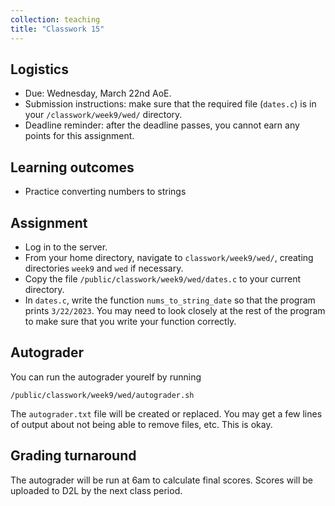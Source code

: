 ```yaml
---
collection: teaching
title: "Classwork 15"
---
```


## Logistics
* Due: Wednesday, March 22nd AoE.
* Submission instructions: make sure that the required file (`dates.c`) is in your
	`/classwork/week9/wed/` directory.
* Deadline reminder: after the deadline passes, you cannot earn any points for
	this assignment.

## Learning outcomes
* Practice converting numbers to strings

## Assignment

* Log in to the server.
* From your home directory, navigate to `classwork/week9/wed/`, creating directories `week9`
and `wed` if necessary.
* Copy the file `/public/classwork/week9/wed/dates.c` to your current directory.
* In `dates.c`, write the function `nums_to_string_date` so that the program
	prints `3/22/2023`. You may need to look closely at the rest of the program
	to make sure that you write your function correctly.


## Autograder

You can run the autograder yourelf by running
```
/public/classwork/week9/wed/autograder.sh
```
The `autograder.txt` file will be created or
replaced. You may get a few lines of output about not being able to remove
files, etc. This is okay.

## Grading turnaround

The autograder will be run at 6am to calculate final scores. Scores will be
uploaded to D2L by the next class period.
